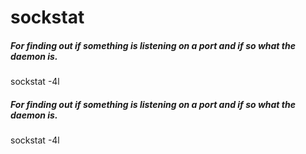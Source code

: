 # sockstat

##### For finding out if something is listening on a port and if so what the daemon is.

   sockstat  -4l

##### For finding out if something is listening on a port and if so what the daemon is.

   sockstat  -4l

